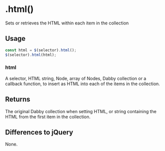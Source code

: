 # .html()

Sets or retrieves the HTML within each item in the collection

## Usage

```javascript
const html = $(selector).html();
$(selector).html(html);
```
### html

A selector, HTML string, Node, array of Nodes, Dabby collection or a callback function, to insert as HTML into each of the items in the collection.

## Returns

The original Dabby collection when setting HTML, or string containing the HTML from the first item in the collection.

## Differences to jQuery

None.